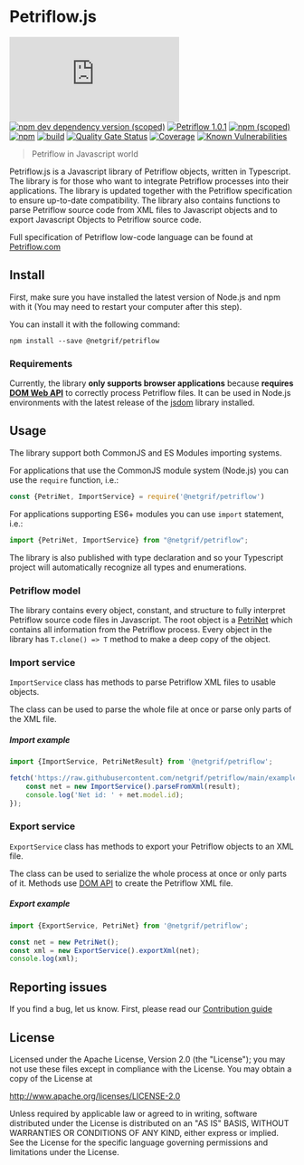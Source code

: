 # Petriflow.js

[![GitHub](https://img.shields.io/github/license/netgrif/petriflow.js)](https://www.apache.org/licenses/LICENSE-2.0)
[![npm dev dependency version (scoped)](https://img.shields.io/npm/dependency-version/@netgrif/petriflow/dev/typescript?label=Typescript)](https://www.typescriptlang.org/)
[![Petriflow 1.0.1](https://img.shields.io/badge/Petriflow-1.0.1-0aa8ff)](https://petriflow.com)
[![npm (scoped)](https://img.shields.io/npm/v/@netgrif/petriflow)](https://www.npmjs.com/package/@netgrif/petriflow)
[![npm](https://img.shields.io/npm/dt/@netgrif/petriflow)](https://www.npmjs.com/package/@netgrif/petriflow)
[![build](https://github.com/netgrif/petriflow.js/actions/workflows/master-build.yml/badge.svg)](https://github.com/netgrif/petriflow.js/actions/workflows/release-build.yml)
[![Quality Gate Status](https://sonarcloud.io/api/project_badges/measure?project=netgrif_petriflow.js&metric=alert_status)](https://sonarcloud.io/dashboard?id=netgrif_petriflow.js)
[![Coverage](https://sonarcloud.io/api/project_badges/measure?project=netgrif_petriflow.js&metric=coverage)](https://sonarcloud.io/dashboard?id=netgrif_petriflow.js)
[![Known Vulnerabilities](https://snyk.io/test/github/netgrif/petriflow.js/badge.svg)](https://snyk.io/test/github/netgrif/petriflow.js)

> Petriflow in Javascript world

Petriflow.js is a Javascript library of Petriflow objects, written in Typescript. The library is for those who want to integrate Petriflow
processes into their applications. The library is updated together with the Petriflow specification to ensure up-to-date compatibility.
The library also contains functions to parse Petriflow source code from XML files to Javascript objects and to export Javascript Objects to Petriflow source code.

Full specification of Petriflow low-code language can be found at [Petriflow.com](https://petriflow.com) 

## Install
First, make sure you have installed the latest version of Node.js and npm with it (You may need to restart your computer after this step).

You can install it with the following command:
```shell
npm install --save @netgrif/petriflow
```

### Requirements

Currently, the library **only supports browser applications** because **requires [DOM Web API](https://www.w3.org/DOM/DOMTR)** to correctly process Petriflow files.
It can be used in Node.js environments with the latest release of the [jsdom](https://github.com/jsdom/jsdom) library installed.

## Usage

The library support both CommonJS and ES Modules importing systems.

For applications that use the CommonJS module system (Node.js) you can use the `require` function, i.e.:
```javascript
const {PetriNet, ImportService} = require('@netgrif/petriflow')
```

For applications supporting ES6+ modules you can use `import` statement, i.e.:

```javascript
import {PetriNet, ImportService} from "@netgrif/petriflow";
```

The library is also published with type declaration and so your Typescript project will automatically recognize all types and enumerations.

### Petriflow model

The library contains every object, constant, and structure to fully interpret Petriflow source code files in Javascript.
The root object is a [PetriNet](https://github.com/netgrif/petriflow.js/blob/master/src/lib/model/petri-net.ts) which contains all information from the Petriflow process. Every object in the library has
`T.clone() => T` method to make a deep copy of the object.

### Import service

`ImportService` class has methods to parse Petriflow XML files to usable objects.

The class can be used to parse the whole file at once or parse only parts of the XML file.

##### Import example
```javascript
import {ImportService, PetriNetResult} from '@netgrif/petriflow';

fetch('https://raw.githubusercontent.com/netgrif/petriflow/main/examples/order-approval.xml').then(result => {
    const net = new ImportService().parseFromXml(result);
    console.log('Net id: ' + net.model.id); 
});
```

### Export service

`ExportService` class has methods to export your Petriflow objects to an XML file.

The class can be used to serialize the whole process at once or only parts of it. Methods use [DOM API](https://www.w3.org/DOM/DOMTR) to create the Petriflow XML file.

##### Export example
```javascript
import {ExportService, PetriNet} from '@netgrif/petriflow';

const net = new PetriNet();
const xml = new ExportService().exportXml(net);
console.log(xml);
```

## Reporting issues

If you find a bug, let us know. First, please read our [Contribution guide](https://github.com/netgrif/petriflow.js/blob/master/CONTRIBUTING.md)

## License

Licensed under the Apache License, Version 2.0 (the "License"); you may not use these files except in compliance with the License. You may obtain a copy of the License at

http://www.apache.org/licenses/LICENSE-2.0

Unless required by applicable law or agreed to in writing, software distributed under the License is distributed on an "AS IS" BASIS, WITHOUT WARRANTIES OR CONDITIONS OF ANY KIND,
either express or implied. See the License for the specific language governing permissions and limitations under the License.
